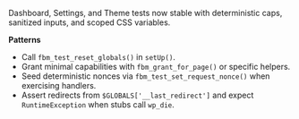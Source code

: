 Dashboard, Settings, and Theme tests now stable with deterministic caps, sanitized inputs, and scoped CSS variables.

**Patterns**
- Call `fbm_test_reset_globals()` in `setUp()`.
- Grant minimal capabilities with `fbm_grant_for_page()` or specific helpers.
- Seed deterministic nonces via `fbm_test_set_request_nonce()` when exercising handlers.
- Assert redirects from `$GLOBALS['__last_redirect']` and expect `RuntimeException` when stubs call `wp_die`.

